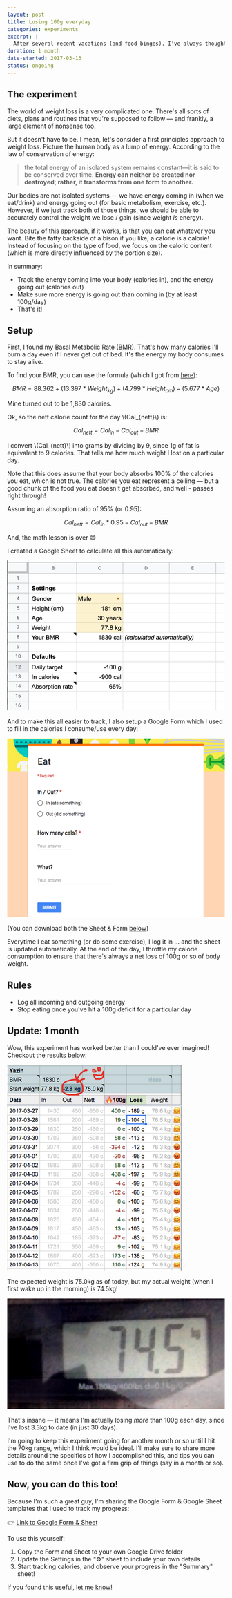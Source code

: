 ```yaml
---
layout: post
title: Losing 100g everyday
categories: experiments
excerpt: |
  After several recent vacations (and food binges). I've always thought small changes done regularly are better than big changes done occasionally. So here's my take on it.
duration: 1 month
date-started: 2017-03-13
status: ongoing
---
```


## The experiment

The world of weight loss is a very complicated one. There's all sorts of diets, plans and routines that you're supposed to follow &mdash; and frankly, a large element of nonsense too. 

But it doesn't have to be. I mean, let's consider a first principles approach to weight loss. Picture the human body as a lump of energy. According to the law of conservation of energy:

> the total energy of an isolated system remains constant—it is said to be conserved over time. **Energy can neither be created nor destroyed; rather, it transforms from one form to another.**

Our bodies are not isolated systems &mdash; we have energy coming in (when we eat/drink) and energy going out (for basic metabolism, exercise, etc.). However, if we just track both of those things, we should be able to accurately control the weight we lose / gain (since weight *is* energy).

The beauty of this approach, if it works, is that you can eat whatever you want. Bite the fatty backside of a bison if you like, a calorie is a calorie! Instead of focusing on the type of food, we focus on the caloric content (which is more directly influenced by the portion size).

In summary:
- Track the energy coming into your body (calories in), and the energy going out (calories out)
- Make sure more energy is going out than coming in (by at least 100g/day)
- That's it!

## Setup

First, I found my Basal Metabolic Rate (BMR). That's how many calories I'll burn a day even if I never get out of bed. It's the energy my body consumes to stay alive.

To find your BMR, you can use the formula (which I got from [here](https://bmi-calories.com/bmr-calculator.html)):

$$BMR = 88.362 + (13.397 * Weight_{kg}) + (4.799 * Height_{cm}) - (5.677 * Age)$$

Mine turned out to be 1,830 calories.

Ok, so the nett calorie count for the day \\(Cal_{nett}\\) is:

$$Cal_{nett} = Cal_{in} - Cal_{out} - BMR$$

I convert \\(Cal_{nett}\\) into grams by dividing by 9, since 1g of fat is equivalent to 9 calories. That tells me how much weight I lost on a particular day.

Note that this does assume that your body absorbs 100% of the calories you eat, which is not true. The calories you eat represent a ceiling &mdash; but a good chunk of the food you eat doesn't get absorbed, and well - passes right through!

Assuming an absorption ratio of 95% (or 0.95):

$$Cal_{nett} = Cal_{in} * 0.95 - Cal_{out} - BMR$$

And, the math lesson is over 😄

I created a Google Sheet to calculate all this automatically:

![Google Sheet with Settings](/assets/experiments/weight-loss-settings-sheet.png)

And to make this all easier to track, I also setup a Google Form which I used to fill in the calories I consume/use every day:

![Google form for tracking weight loss](/assets/experiments/weight-loss-tracker.png)

(You can download both the Sheet &amp; Form [below](#below))

Everytime I eat something (or do some exercise), I log it in &hellip; and the sheet is updated automatically. At the end of the day, I throttle my calorie consumption to ensure that there's always a net loss of 100g or so of body weight.

## Rules

- Log all incoming and outgoing energy
- Stop eating once you've hit a 100g deficit for a particular day

## Update: 1 month

Wow, this experiment has worked better than I could've ever imagined! Checkout the results below:

![Results after 1 month](/assets/experiments/weight-loss-results-1-month.png)

The expected weight is 75.0kg as of today, but my actual weight (when I first wake up in the morning) is 74.5kg!

![Actual weight](/assets/experiments/weight-loss-results-1-month-actual.png)

That's insane &mdash; it means I'm actually losing *more* than 100g each day, since I've lost 3.3kg to date (in just 30 days). 

I'm going to keep this experiment going for another month or so until I hit the 70kg range, which I think would be ideal. I'll make sure to share more details around the specifics of how I accomplished this, and tips you can use to do the same once I've got a firm grip of things (say in a month or so).

<div id="below"></div>

## Now, you can do this too!

Because I'm such a great guy, I'm sharing the Google Form & Google Sheet templates that I used to track my progress: 

👉 [Link to Google Form &amp; Sheet](https://drive.google.com/drive/folders/1bXvxypWbJ3iIjskVOsa7IHGkxrgQ7xCP?usp=sharing)

To use this yourself:

1. Copy the Form and Sheet to your own Google Drive folder
2. Update the Settings in the "⚙️" sheet to include your own details
3. Start tracking calories, and observe your progress in the "Summary" sheet!

If you found this useful, [let me know](https://twitter.com/yazinsai)!